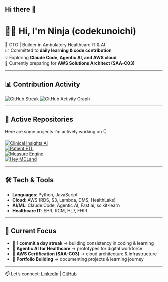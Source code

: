 ## Hi there 👋

<!--
**codekunoichi/codekunoichi** is a ✨ _special_ ✨ repository because its `README.md` (this file) appears on your GitHub profile.

Here are some ideas to get you started:

- 🔭 I’m currently working on ...
- 🌱 I’m currently learning ...
- 👯 I’m looking to collaborate on ...
- 🤔 I’m looking for help with ...
- 💬 Ask me about ...
- 📫 How to reach me: ...
- ⚡ Fun fact: ...
-->

# 👩‍💻 Hi, I'm Ninja (codekunoichi)

🌸 CTO | Builder in Ambulatory Healthcare IT & AI  
📈 Committed to **daily learning & code contribution**  
💡 Exploring **Claude Code, Agentic AI, and AWS cloud**  
🌱 Currently preparing for **AWS Solutions Architect (SAA-C03)**

---

## 📊 Contribution Activity
![GitHub Streak](https://github-readme-streak-stats.herokuapp.com/?user=codekunoichi&theme=tokyonight)
![GitHub Activity Graph](https://github-readme-activity-graph.vercel.app/graph?username=codekunoichi&theme=tokyo-night)

---

## 🚀 Active Repositories
Here are some projects I’m actively working on 👇  

[![Clinical Insights AI](https://github-readme-stats.vercel.app/api/pin/?username=codekunoichi&repo=clinical_insights_ai&theme=tokyonight)](https://github.com/codekunoichi/clinical_insights_ai)  
[![Patient ETL](https://github-readme-stats.vercel.app/api/pin/?username=codekunoichi&repo=patient_etl&theme=tokyonight)](https://github.com/codekunoichi/patient_etl)  
[![Measure Engine](https://github-readme-stats.vercel.app/api/pin/?username=codekunoichi&repo=measure-engine&theme=tokyonight)](https://github.com/codekunoichi/measure-engine)  
[![Hey MDLand](https://github-readme-stats.vercel.app/api/pin/?username=codekunoichi&repo=hey-mdland&theme=tokyonight)](https://github.com/codekunoichi/hey-mdland)  

---

## 🛠️ Tech & Tools
- **Languages**: Python, JavaScript  
- **Cloud**: AWS (RDS, S3, Lambda, DMS, HealthLake)  
- **AI/ML**: Claude Code, Agentic AI, Fast.ai, scikit-learn  
- **Healthcare IT**: EHR, RCM, HL7, FHIR  

---

## 🌱 Current Focus
- 🔹 **1 commit a day streak** → building consistency in coding & learning  
- 🔹 **Agentic AI for Healthcare** → prototypes for digital workforce  
- 🔹 **AWS Certification (SAA-C03)** → cloud architecture & infrastructure  
- 🔹 **Portfolio Building** → documenting projects & learning journey  

---

📫 Let’s connect: [LinkedIn](https://www.linkedin.com/in/rgiri/) | [GitHub](https://github.com/codekunoichi)  
